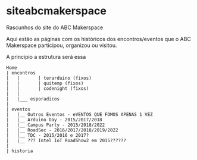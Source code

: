 # siteabcmakerspace
Rascunhos do site do ABC Makerspace

Aqui estão as páginas com os históricos dos encontros/eventos que o ABC Makerspace participou, organizou ou visitou.

A principio a estrutura será essa

```
Home
| encontros
|   |       | terarduino (fixos)
|   |       | quitemp (fixos)
|   |       | codenight (fixos)
|   |
|   |___ esporadicos
|
| eventos
|   |__ Outros Eventos - eVENTOS QUE FOMOS APENAS 1 VEZ
|   |__ Arduino Day - 2015/2017/2018
|   |__ Campus Party - 2015/2018/2022
|   |__ RoadSec - 2016/2017/2018/2019/2022
|   |__ TDC - 2015/2016 e 2017?
|   |__ ??? Intel IoT RoadShow2 em 2015??????
|
| historia
```


